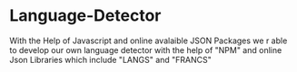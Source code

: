 # Language-Detector
With the Help of Javascript and online avalaible JSON Packages we r able to develop our own language detector with the help of "NPM" and online Json Libraries which include "LANGS" and "FRANCS"
